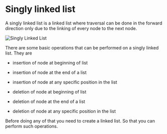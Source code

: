 # Singly linked list

A singly linked list is a linked list where traversal can be done in the forward direction only due to the linking of every node to the next node.

![Singly Linked List](https://media.geeksforgeeks.org/wp-content/uploads/20220712172013/Singlelinkedlist.png)

There are some basic operations that can be performed on a singly linked list. They are

- insertion of node at beginning of list
- insertion of node at the end of a list
- insertion of node at any specific position in the list

- deletion of node at beginning of list
- deletion of node at the end of a list
- deletion of node at any specific position in the list

Before doing any of that you need to create a linked list. So that you can perform such operations.
